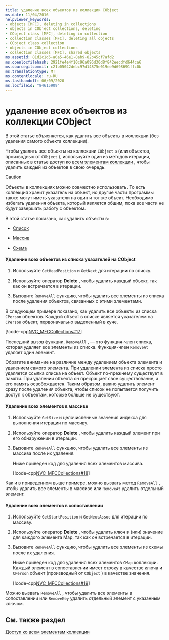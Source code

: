 ```yaml
---
title: удаление всех объектов из коллекции CObject
ms.date: 11/04/2016
helpviewer_keywords:
- objects [MFC], deleting in collections
- objects in CObject collections, deleting
- CObject class [MFC], deleting in collection
- collection classes [MFC], deleting all objects
- CObject class collection
- objects in CObject collections
- collection classes [MFC], shared objects
ms.assetid: 81d2c1d5-a0a5-46e1-8ab9-82b45cf7afd2
ms.openlocfilehash: 2921fe4e4f10c96a096d30d8f842eecdfd644ca6
ms.sourcegitcommit: c21b05042debc97d14875e019ee9d698691ffc0b
ms.translationtype: MT
ms.contentlocale: ru-RU
ms.lasthandoff: 06/09/2020
ms.locfileid: "84615909"
---
```

# <a name="deleting-all-objects-in-a-cobject-collection"></a>удаление всех объектов из коллекции CObject

В этой статье объясняется, как удалить все объекты в коллекции (без удаления самого объекта коллекции).

Чтобы удалить все объекты из коллекции `CObject` s (или объектов, производных от `CObject` ), используйте один из методов итерации, описанных в статье доступ ко [всем элементам коллекции](accessing-all-members-of-a-collection.md) , чтобы удалить каждый из объектов в свою очередь.

> [!CAUTION]
> Объекты в коллекциях можно совместно использовать. То есть коллекция хранит указатель на объект, но другие части программы также могут иметь указатели на один и тот же объект. Необходимо избегать удаления объекта, который является общим, пока все части не будут завершать работу с объектом.

В этой статье показано, как удалить объекты в:

- [Список](#_core_to_delete_all_objects_in_a_list_of_pointers_to_cobject)

- [Массив](#_core_to_delete_all_elements_in_an_array)

- [Схема](#_core_to_delete_all_elements_in_a_map)

#### <a name="to-delete-all-objects-in-a-list-of-pointers-to-cobject"></a><a name="_core_to_delete_all_objects_in_a_list_of_pointers_to_cobject"></a>Удаление всех объектов из списка указателей на CObject

1. Используйте `GetHeadPosition` и `GetNext` для итерации по списку.

1. Используйте оператор **Delete** , чтобы удалить каждый объект, так как он встречается в итерации.

1. Вызовите `RemoveAll` функцию, чтобы удалить все элементы из списка после удаления объектов, связанных с этими элементами.

В следующем примере показано, как удалить все объекты из списка `CPerson` объектов. Каждый объект в списке является указателем на `CPerson` объект, первоначально выделенный в куче.

[!code-cpp[NVC_MFCCollections#17](codesnippet/cpp/deleting-all-objects-in-a-cobject-collection_1.cpp)]

Последний вызов функции, `RemoveAll` , — это функция-член списка, которая удаляет все элементы из списка. Функция-член `RemoveAt` удаляет один элемент.

Обратите внимание на различие между удалением объекта элемента и удалением самого элемента. При удалении элемента из списка просто удаляется ссылка списка на объект. Объект по-прежнему существует в памяти. При удалении объекта он прекращает свое существование, а его память освобождается. Таким образом, важно удалить элемент сразу после удаления объекта, чтобы список не попытается получить доступ к объектам, которые больше не существуют.

#### <a name="to-delete-all-elements-in-an-array"></a><a name="_core_to_delete_all_elements_in_an_array"></a>Удаление всех элементов в массиве

1. Используйте `GetSize` и целочисленные значения индекса для выполнения итерации по массиву.

1. Используйте оператор **Delete** , чтобы удалить каждый элемент при его обнаружении в итерации.

1. Вызовите `RemoveAll` функцию, чтобы удалить все элементы из массива после их удаления.

   Ниже приведен код для удаления всех элементов массива.

   [!code-cpp[NVC_MFCCollections#18](codesnippet/cpp/deleting-all-objects-in-a-cobject-collection_2.cpp)]

Как и в приведенном выше примере, можно вызвать метод `RemoveAll` , чтобы удалить все элементы в массиве или `RemoveAt` удалить отдельный элемент.

#### <a name="to-delete-all-elements-in-a-map"></a><a name="_core_to_delete_all_elements_in_a_map"></a>Удаление всех элементов в сопоставлении

1. Используйте `GetStartPosition` и `GetNextAssoc` для итерации по массиву.

1. Используйте оператор **Delete** , чтобы удалить ключ и (или) значение для каждого элемента Map, так как он встречается в итерации.

1. Вызовите `RemoveAll` функцию, чтобы удалить все элементы из схемы после их удаления.

   Ниже приведен код для удаления всех элементов `CMap` коллекции. Каждый элемент в сопоставлении имеет строку в качестве ключа и `CPerson` объект (производный от `CObject` ) в качестве значения.

   [!code-cpp[NVC_MFCCollections#19](codesnippet/cpp/deleting-all-objects-in-a-cobject-collection_3.cpp)]

Можно вызвать `RemoveAll` , чтобы удалить все элементы в сопоставлении или `RemoveKey` удалить отдельный элемент с указанным ключом.

## <a name="see-also"></a>См. также раздел

[Доступ ко всем элементам коллекции](accessing-all-members-of-a-collection.md)
